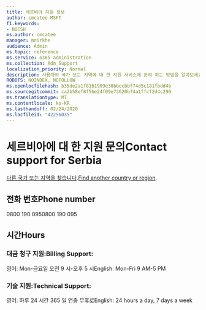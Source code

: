 ```yaml
---
title: 세르비아 지원 정보
author: cmcatee-MSFT
f1.keywords:
- NOCSH
ms.author: cmcatee
manager: mnirkhe
audience: Admin
ms.topic: reference
ms.service: o365-administration
ms.collection: Adm_Support
localization_priority: Normal
description: 사용자의 국가 또는 지역에 대 한 지원 서비스에 문의 하는 방법을 알아보세요.
ROBOTS: NOINDEX, NOFOLLOW
ms.openlocfilehash: b35de2a1f8161909e30bbecbbf74d5c181fbdd4b
ms.sourcegitcommit: ca2b58ef8f5be24f09e73620b74a1ffcf2d4c290
ms.translationtype: MT
ms.contentlocale: ko-KR
ms.lasthandoff: 02/24/2020
ms.locfileid: "42256035"
---
```

# <a name="contact-support-for-serbia"></a><span data-ttu-id="b72ad-103">세르비아에 대 한 지원 문의</span><span class="sxs-lookup"><span data-stu-id="b72ad-103">Contact support for Serbia</span></span>

<span data-ttu-id="b72ad-104">[다른 국가 또는 지역을 찾습니다](../contact-support-for-business-products.md).</span><span class="sxs-lookup"><span data-stu-id="b72ad-104">[Find another country or region](../contact-support-for-business-products.md).</span></span>

## <a name="phone-number"></a><span data-ttu-id="b72ad-105">전화 번호</span><span class="sxs-lookup"><span data-stu-id="b72ad-105">Phone number</span></span>
<span data-ttu-id="b72ad-106">0800 190 095</span><span class="sxs-lookup"><span data-stu-id="b72ad-106">0800 190 095</span></span>

## <a name="hours"></a><span data-ttu-id="b72ad-107">시간</span><span class="sxs-lookup"><span data-stu-id="b72ad-107">Hours</span></span>
### <a name="billing-support"></a><span data-ttu-id="b72ad-108">대금 청구 지원:</span><span class="sxs-lookup"><span data-stu-id="b72ad-108">Billing Support:</span></span>

<span data-ttu-id="b72ad-109">영어: Mon-금요일 오전 9 시-오후 5 시</span><span class="sxs-lookup"><span data-stu-id="b72ad-109">English: Mon-Fri 9 AM-5 PM</span></span>

### <a name="technical-support"></a><span data-ttu-id="b72ad-110">기술 지원:</span><span class="sxs-lookup"><span data-stu-id="b72ad-110">Technical Support:</span></span>

<span data-ttu-id="b72ad-111">영어: 하루 24 시간 365 일 연중 무휴로</span><span class="sxs-lookup"><span data-stu-id="b72ad-111">English: 24 hours a day, 7 days a week</span></span>
